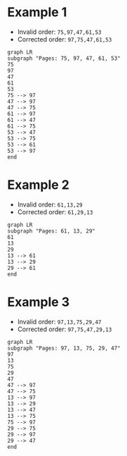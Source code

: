 # Example 1
* Invalid order: `75,97,47,61,53`
* Corrected order: `97,75,47,61,53`

```mermaid
graph LR
subgraph "Pages: 75, 97, 47, 61, 53"
75
97
47
61
53
75 --> 97
47 --> 97
47 --> 75
61 --> 97
61 --> 47
61 --> 75
53 --> 47
53 --> 75
53 --> 61
53 --> 97
end
```

# Example 2
* Invalid order: `61,13,29`
* Corrected order: `61,29,13`

```mermaid
graph LR
subgraph "Pages: 61, 13, 29"
61
13
29
13 --> 61
13 --> 29
29 --> 61
end
```

# Example 3
* Invalid order: `97,13,75,29,47`
* Corrected order: `97,75,47,29,13`

```mermaid
graph LR
subgraph "Pages: 97, 13, 75, 29, 47"
97
13
75
29
47
47 --> 97
47 --> 75
13 --> 97
13 --> 29
13 --> 47
13 --> 75
75 --> 97
29 --> 75
29 --> 97
29 --> 47
end
```

